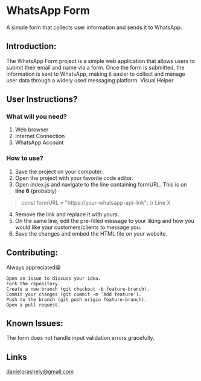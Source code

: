 # WhatsApp Form

A simple form that collects user information and sends it to WhatsApp.

## Introduction:
The WhatsApp Form project is a simple web application that allows users to submit their email and name via a form. Once the form is submitted, the information is sent to WhatsApp, making it easier to collect and manage user data through a widely used messaging platform.
Visual Helper

## User Instructions?
### What will you need?
  1. Web browser
  2. Internet Connection
  3. WhatsApp Account

### How to use?

  1. Save the project on your computer.
  2. Open the project with your favorite code editor.
  3. Open index.js and navigate to the line containing formURL. This is on **line 6** (probably)
  > const formURL = "https://your-whatsapp-api-link"; // Line X

  4. Remove the link and replace it with yours.
  5. On the same line, edit the pre-filled message to your liking and how you would like your customers/clients to message you.
  6. Save the changes and embed the HTML file on your website.

     
## Contributing:
Always appreciated😁

    Open an issue to discuss your idea.
    Fork the repository.
    Create a new branch (git checkout -b feature-branch).
    Commit your changes (git commit -m 'Add feature').
    Push to the branch (git push origin feature-branch).
    Open a pull request.

## Known Issues:

  The form does not handle input validation errors gracefully.

## Links
danielprashely@gmail.com
